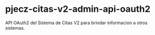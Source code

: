 # pjecz-citas-v2-admin-api-oauth2

API OAuth2 del Sistema de Citas V2 para brindar informacion a otros sistemas.
